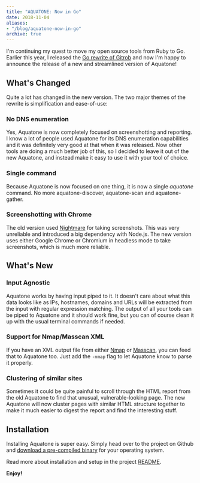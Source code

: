 ```yaml
---
title: "AQUATONE: Now in Go"
date: 2018-11-04
aliases:
- "/blog/aquatone-now-in-go"
archive: true
---
```


I'm continuing my quest to move my open source tools from Ruby to Go. Earlier this year, I released the [Go rewrite of Gitrob](/blog/gitrob-now-in-go/) and now I'm happy to announce the release of a new and streamlined version of Aquatone!

## What's Changed

Quite a lot has changed in the new version. The two major themes of the rewrite is simplification and ease-of-use:

### No DNS enumeration

Yes, Aquatone is now completely focused on screenshotting and reporting. I know a lot of people used Aquatone for its DNS enumeration capabilities and it was definitely very good at that when it was released. Now other tools are doing a much better job of this, so I decided to leave it out of the new Aquatone, and instead make it easy to use it with your tool of choice.

### Single command

Because Aquatone is now focused on one thing, it is now a single *aquatone* command. No more aquatone-discover, aquatone-scan and aquatone-gather.

### Screenshotting with Chrome

The old version used [Nightmare](http://www.nightmarejs.org/) for taking screenshots. This was very unreliable and introduced a big dependency with Node.js. The new version uses either Google Chrome or Chromium in headless mode to take screenshots, which is much more reliable.

## What's New

### Input Agnostic

Aquatone works by having input piped to it. It doesn't care about what this data looks like as IPs, hostnames, domains and URLs will be extracted from the input with regular expression matching. The output of all your tools can be piped to Aquatone and it should work fine, but you can of course clean it up with the usual terminal commands if needed.

### Support for Nmap/Masscan XML

If you have an XML output file from either [Nmap](https://nmap.org/) or [Masscan](https://github.com/robertdavidgraham/masscan), you can feed that to Aquatone too. Just add the `-nmap` flag to let Aquatone know to parse it properly.

### Clustering of similar sites

Sometimes it could be quite painful to scroll through the HTML report from the old Aquatone to find that unusual, vulnerable-looking page. The new Aquatone will now cluster pages with similar HTML structure together to make it much easier to digest the report and find the interesting stuff.

## Installation

Installing Aquatone is super easy. Simply head over to the project on Github and [download a pre-compiled binary](https://github.com/michenriksen/aquatone/releases) for your operating system.

Read more about installation and setup in the project [README](https://github.com/michenriksen/aquatone#installation).

**Enjoy!**

